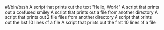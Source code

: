 #!/bin/bash
A script that prints out the text "Hello, World"
A script that prints out a confused smiley
A script that prints out a file from another directory
A script that prints out 2 file files from another directory
A script that prints out the last 10 lines of a file
A script that prints out the first 10 lines of a file
